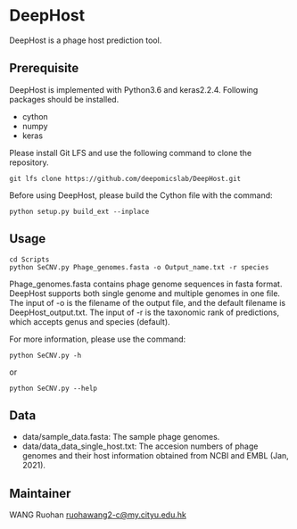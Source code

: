 # DeepHost
DeepHost is a phage host prediction tool.

## Prerequisite
DeepHost is implemented with Python3.6 and keras2.2.4. Following packages should be installed.
+ cython
+ numpy
+ keras


Please install Git LFS and use the following command to clone the repository.
```shell
git lfs clone https://github.com/deepomicslab/DeepHost.git
```


Before using DeepHost, please build the Cython file with the command:
```shell
python setup.py build_ext --inplace
```

## Usage
```shell
cd Scripts
python SeCNV.py Phage_genomes.fasta -o Output_name.txt -r species 
```
Phage\_genomes.fasta contains phage genome sequences in fasta format. DeepHost supports both single genome and multiple genomes in one file. The input of -o is the filename of the output file, and the default filename is DeepHost\_output.txt. The input of -r is the taxonomic rank of predictions, which accepts genus and species (default).

For more information, please use the command:
```shell
python SeCNV.py -h
```
or
```shell
python SeCNV.py --help
```

## Data
+ data/sample\_data.fasta: The sample phage genomes.
+ data/data\_data\_single\_host.txt: The accesion numbers of phage genomes and their host information obtained from NCBI and EMBL (Jan, 2021).

## Maintainer
WANG Ruohan ruohawang2-c@my.cityu.edu.hk
